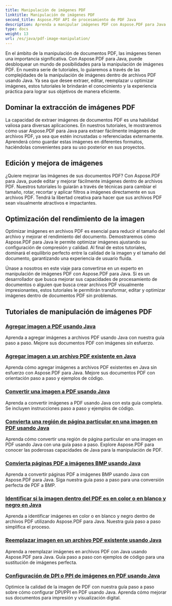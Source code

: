 ```yaml
---
title: Manipulación de imágenes PDF
linktitle: Manipulación de imágenes PDF
second_title: Aspose.PDF API de procesamiento de PDF Java
description: Aprenda a manipular imágenes PDF con Aspose.PDF para Java. Transforme, edite y optimice imágenes en sus documentos PDF sin esfuerzo.
type: docs
weight: 13
url: /es/java/pdf-image-manipulation/
---
```


En el ámbito de la manipulación de documentos PDF, las imágenes tienen una importancia significativa. Con Aspose.PDF para Java, puede desbloquear un mundo de posibilidades para la manipulación de imágenes PDF. En nuestra serie de tutoriales, lo guiaremos a través de las complejidades de la manipulación de imágenes dentro de archivos PDF usando Java. Ya sea que desee extraer, editar, reemplazar u optimizar imágenes, estos tutoriales le brindarán el conocimiento y la experiencia práctica para lograr sus objetivos de manera eficiente.

## Dominar la extracción de imágenes PDF

La capacidad de extraer imágenes de documentos PDF es una habilidad valiosa para diversas aplicaciones. En nuestros tutoriales, le mostraremos cómo usar Aspose.PDF para Java para extraer fácilmente imágenes de archivos PDF, ya sea que estén incrustadas o referenciadas externamente. Aprenderá cómo guardar estas imágenes en diferentes formatos, haciéndolas convenientes para su uso posterior en sus proyectos.

## Edición y mejora de imágenes

¿Quiere mejorar las imágenes de sus documentos PDF? Con Aspose.PDF para Java, puede editar y mejorar fácilmente imágenes dentro de archivos PDF. Nuestros tutoriales lo guiarán a través de técnicas para cambiar el tamaño, rotar, recortar y aplicar filtros a imágenes directamente en sus archivos PDF. Tendrá la libertad creativa para hacer que sus archivos PDF sean visualmente atractivos e impactantes.

## Optimización del rendimiento de la imagen

Optimizar imágenes en archivos PDF es esencial para reducir el tamaño del archivo y mejorar el rendimiento del documento. Demostraremos cómo Aspose.PDF para Java le permite optimizar imágenes ajustando su configuración de compresión y calidad. Al final de estos tutoriales, dominará el equilibrio perfecto entre la calidad de la imagen y el tamaño del documento, garantizando una experiencia de usuario fluida.

Únase a nosotros en este viaje para convertirse en un experto en manipulación de imágenes PDF con Aspose.PDF para Java. Si es un desarrollador que busca mejorar sus capacidades de procesamiento de documentos o alguien que busca crear archivos PDF visualmente impresionantes, estos tutoriales le permitirán transformar, editar y optimizar imágenes dentro de documentos PDF sin problemas.

## Tutoriales de manipulación de imágenes PDF
### [Agregar imagen a PDF usando Java](./add-image-to-pdf-using-java/)
Aprenda a agregar imágenes a archivos PDF usando Java con nuestra guía paso a paso. Mejore sus documentos PDF con imágenes sin esfuerzo.
### [Agregar imagen a un archivo PDF existente en Java](./add-image-to-an-existing-pdf-file-in-java/)
Aprenda cómo agregar imágenes a archivos PDF existentes en Java sin esfuerzo con Aspose.PDF para Java. Mejore sus documentos PDF con orientación paso a paso y ejemplos de código.
### [Convertir una imagen a PDF usando Java](./convert-an-image-to-pdf-using-java/)
Aprenda a convertir imágenes a PDF usando Java con esta guía completa. Se incluyen instrucciones paso a paso y ejemplos de código.
### [Convierta una región de página particular en una imagen en PDF usando Java](./convert-particular-page-region-to-image-in-pdf-using-java/)
Aprenda cómo convertir una región de página particular en una imagen en PDF usando Java con una guía paso a paso. Explore Aspose.PDF para conocer las poderosas capacidades de Java para la manipulación de PDF.
### [Convierta páginas PDF a imágenes BMP usando Java](./convert-pdf-pages-to-bmp-image-using-java/)
Aprenda a convertir páginas PDF a imágenes BMP usando Java con Aspose.PDF para Java. Siga nuestra guía paso a paso para una conversión perfecta de PDF a BMP.
### [Identificar si la imagen dentro del PDF es en color o en blanco y negro en Java](./identify-if-image-inside-pdf-is-colored-or-black-and-white-in-java/)
Aprenda a identificar imágenes en color o en blanco y negro dentro de archivos PDF utilizando Aspose.PDF para Java. Nuestra guía paso a paso simplifica el proceso.
### [Reemplazar imagen en un archivo PDF existente usando Java](./replace-image-in-existing-pdf-file-using-java/)
Aprenda a reemplazar imágenes en archivos PDF con Java usando Aspose.PDF para Java. Guía paso a paso con ejemplos de código para una sustitución de imágenes perfecta.
### [Configuración de DPI o PPI de imágenes en PDF usando Java](./setting-dpi-or-ppi-of-images-in-pdf-using-java/)
Optimice la calidad de la imagen de PDF con nuestra guía paso a paso sobre cómo configurar DPI/PPI en PDF usando Java. Aprenda cómo mejorar sus documentos para impresión y visualización digital.